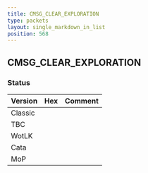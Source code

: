 ```yaml
---
title: CMSG_CLEAR_EXPLORATION
type: packets
layout: single_markdown_in_list
position: 568
---
```


## CMSG_CLEAR_EXPLORATION

### Status

Version    | Hex        | Comment
---------- | ---------- | ---------- 
Classic    |            |
TBC        |            |
WotLK      |            |
Cata       |            |
MoP        |            |